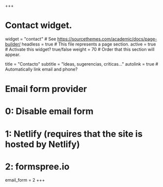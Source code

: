 +++
# Contact widget.
widget   = "contact"  # See https://sourcethemes.com/academic/docs/page-builder/
headless = true  # This file represents a page section.
active   = true  # Activate this widget? true/false
weight   = 70    # Order that this section will appear.

title    = "Contacto"
subtitle = "Ideas, sugerencias, críticas..."
autolink = true  # Automatically link email and phone?

# Email form provider
#   0: Disable email form
#   1: Netlify (requires that the site is hosted by Netlify)
#   2: formspree.io
email_form = 2
+++


